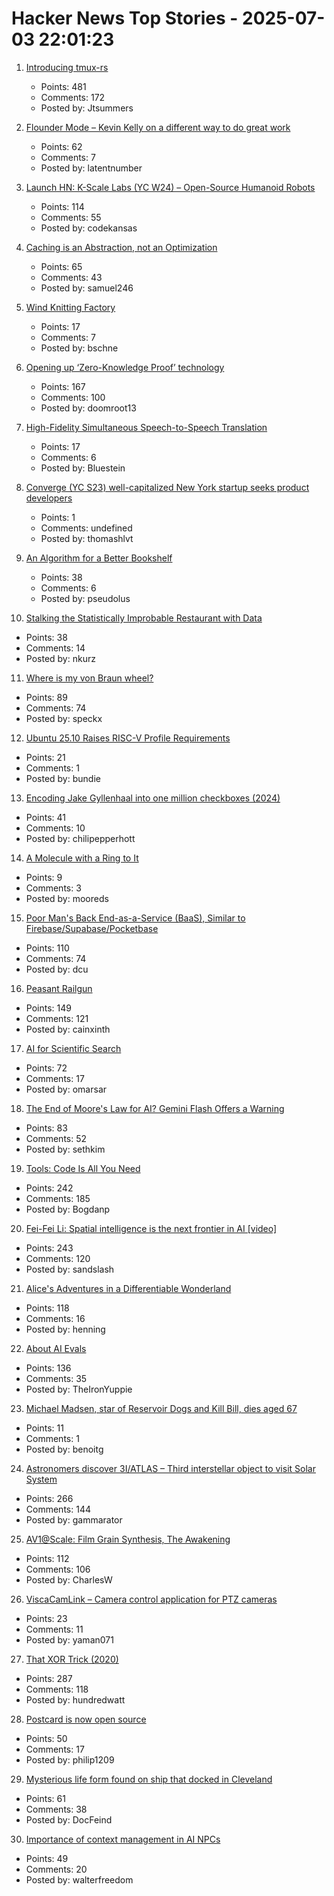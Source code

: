 # Hacker News Top Stories - 2025-07-03 22:01:23

1. [Introducing tmux-rs](https://richardscollin.github.io/tmux-rs/)
   - Points: 481
   - Comments: 172
   - Posted by: Jtsummers

2. [Flounder Mode – Kevin Kelly on a different way to do great work](https://joincolossus.com/article/flounder-mode/)
   - Points: 62
   - Comments: 7
   - Posted by: latentnumber

3. [Launch HN: K-Scale Labs (YC W24) – Open-Source Humanoid Robots](undefined)
   - Points: 114
   - Comments: 55
   - Posted by: codekansas

4. [Caching is an Abstraction, not an Optimization](https://buttondown.com/jaffray/archive/caching-is-an-abstraction-not-an-optimization/)
   - Points: 65
   - Comments: 43
   - Posted by: samuel246

5. [Wind Knitting Factory](https://www.merelkarhof.nl/work/wind-knitting-factory)
   - Points: 17
   - Comments: 7
   - Posted by: bschne

6. [Opening up ‘Zero-Knowledge Proof’ technology](https://blog.google/technology/safety-security/opening-up-zero-knowledge-proof-technology-to-promote-privacy-in-age-assurance/)
   - Points: 167
   - Comments: 100
   - Posted by: doomroot13

7. [High-Fidelity Simultaneous Speech-to-Speech Translation](https://arxiv.org/abs/2502.03382)
   - Points: 17
   - Comments: 6
   - Posted by: Bluestein

8. [Converge (YC S23) well-capitalized New York startup seeks product developers](https://www.runconverge.com/careers)
   - Points: 1
   - Comments: undefined
   - Posted by: thomashlvt

9. [An Algorithm for a Better Bookshelf](https://cacm.acm.org/news/an-algorithm-for-a-better-bookshelf/)
   - Points: 38
   - Comments: 6
   - Posted by: pseudolus

10. [Stalking the Statistically Improbable Restaurant with Data](https://ethanzuckerman.com/2025/07/03/stalking-the-statistically-improbable-restaurant-with-data/)
   - Points: 38
   - Comments: 14
   - Posted by: nkurz

11. [Where is my von Braun wheel?](https://angadh.com/wherevonbraunwheel)
   - Points: 89
   - Comments: 74
   - Posted by: speckx

12. [Ubuntu 25.10 Raises RISC-V Profile Requirements](https://www.omgubuntu.co.uk/2025/06/ubuntu-riscv-rva23-support)
   - Points: 21
   - Comments: 1
   - Posted by: bundie

13. [Encoding Jake Gyllenhaal into one million checkboxes (2024)](https://ednamode.xyz/blogs/2.html)
   - Points: 41
   - Comments: 10
   - Posted by: chilipepperhott

14. [A Molecule with a Ring to It](https://www.nature.com/articles/nchem.2136.epdf?sharing_token=hRx0lE9vx6IFSD8RNjlkt9RgN0jAjWel9jnR3ZoTv0NkK8XuUq3ovPVrg0CNW6qYCGw36QcUXFlo2avOxUtCSNAsbMSBPX8wFBlZv8P860KSW4WO92WlnMeaFn-hvLogqvIMMh4rfXEfTbGiPDApjw%3D%3D)
   - Points: 9
   - Comments: 3
   - Posted by: mooreds

15. [Poor Man's Back End-as-a-Service (BaaS), Similar to Firebase/Supabase/Pocketbase](https://github.com/zserge/pennybase)
   - Points: 110
   - Comments: 74
   - Posted by: dcu

16. [Peasant Railgun](https://knightsdigest.com/what-exactly-is-the-peasant-railgun-in-dd-5e/)
   - Points: 149
   - Comments: 121
   - Posted by: cainxinth

17. [AI for Scientific Search](https://arxiv.org/abs/2507.01903)
   - Points: 72
   - Comments: 17
   - Posted by: omarsar

18. [The End of Moore's Law for AI? Gemini Flash Offers a Warning](https://sutro.sh/blog/the-end-of-moore-s-law-for-ai-gemini-flash-offers-a-warning)
   - Points: 83
   - Comments: 52
   - Posted by: sethkim

19. [Tools: Code Is All You Need](https://lucumr.pocoo.org/2025/7/3/tools/)
   - Points: 242
   - Comments: 185
   - Posted by: Bogdanp

20. [Fei-Fei Li: Spatial intelligence is the next frontier in AI [video]](https://www.youtube.com/watch?v=_PioN-CpOP0)
   - Points: 243
   - Comments: 120
   - Posted by: sandslash

21. [Alice's Adventures in a Differentiable Wonderland](https://arxiv.org/abs/2404.17625)
   - Points: 118
   - Comments: 16
   - Posted by: henning

22. [About AI Evals](https://hamel.dev/blog/posts/evals-faq/)
   - Points: 136
   - Comments: 35
   - Posted by: TheIronYuppie

23. [Michael Madsen, star of Reservoir Dogs and Kill Bill, dies aged 67](https://www.theguardian.com/us-news/2025/jul/03/michael-madsen-death)
   - Points: 11
   - Comments: 1
   - Posted by: benoitg

24. [Astronomers discover 3I/ATLAS – Third interstellar object to visit Solar System](https://www.abc.net.au/news/science/2025-07-03/3i-atlas-a11pl3z-interstellar-object-in-our-solar-system/105489180)
   - Points: 266
   - Comments: 144
   - Posted by: gammarator

25. [AV1@Scale: Film Grain Synthesis, The Awakening](https://netflixtechblog.com/av1-scale-film-grain-synthesis-the-awakening-ee09cfdff40b)
   - Points: 112
   - Comments: 106
   - Posted by: CharlesW

26. [ViscaCamLink – Camera control application for PTZ cameras](https://github.com/misorrek/ViscaCamLink)
   - Points: 23
   - Comments: 11
   - Posted by: yaman071

27. [That XOR Trick (2020)](https://florian.github.io//xor-trick/)
   - Points: 287
   - Comments: 118
   - Posted by: hundredwatt

28. [Postcard is now open source](https://www.contraption.co/postcard-open-source/)
   - Points: 50
   - Comments: 17
   - Posted by: philip1209

29. [Mysterious life form found on ship that docked in Cleveland](https://www.cleveland.com/news/2025/07/mysterious-life-form-found-on-ship-that-docked-in-cleveland.html)
   - Points: 61
   - Comments: 38
   - Posted by: DocFeind

30. [Importance of context management in AI NPCs](https://walterfreedom.com/post.html?id=ai-context-management)
   - Points: 49
   - Comments: 20
   - Posted by: walterfreedom

